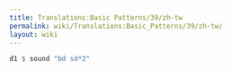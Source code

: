 ```yaml
---
title: Translations:Basic Patterns/39/zh-tw
permalink: wiki/Translations:Basic_Patterns/39/zh-tw/
layout: wiki
---
```


``` Haskell
d1 $ sound "bd sd*2"
```
